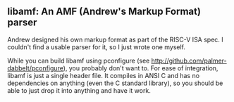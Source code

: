 libamf: An AMF (Andrew's Markup Format) parser
------

Andrew designed his own markup format as part of the RISC-V ISA spec.  I
couldn't find a usable parser for it, so I just wrote one myself.

While you can build libamf using pconfigure (see
<http://github.com/palmer-dabbelt/pconfigure>), you probably don't want to.
For ease of integration, libamf is just a single header file.  It compiles in
ANSI C and has no dependencies on anything (even the C standard library), so
you should be able to just drop it into anything and have it work.
